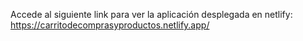 Accede al siguiente link para ver la aplicación desplegada en netlify:
https://carritodecomprasyproductos.netlify.app/
